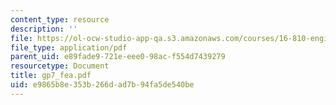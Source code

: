 ```yaml
---
content_type: resource
description: ''
file: https://ol-ocw-studio-app-qa.s3.amazonaws.com/courses/16-810-engineering-design-and-rapid-prototyping-january-iap-2005/e9865b8e353b266dad7b94fa5de540be_gp7_fea.pdf
file_type: application/pdf
parent_uid: e89fade9-721e-eee0-98ac-f554d7439279
resourcetype: Document
title: gp7_fea.pdf
uid: e9865b8e-353b-266d-ad7b-94fa5de540be
---
```

